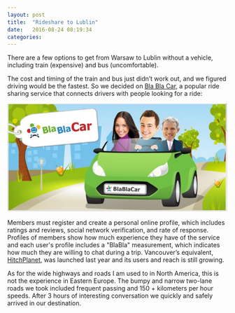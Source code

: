 ```yaml
---
layout: post
title:  "Rideshare to Lublin"
date:   2016-08-24 08:19:34
categories:  
---
```

There are a few options to get from Warsaw to Lublin without a vehicle, including train (expensive) and bus (uncomfortable). 

The cost and timing of the train and bus just didn’t work out, and we figured driving would be the fastest. So we decided on [Bla Bla Car](http://www.blablacar.com/), a popular ride sharing service that connects drivers with people looking for a ride:

![Bla Bla Car](/images/blabla.png)

Members must register and create a personal online profile, which includes ratings and reviews, social network verification, and rate of response. Profiles of members show how much experience they have of the service and each user's profile includes a "BlaBla" measurement, which indicates how much they are willing to chat during a trip. Vancouver’s equivalent, [HitchPlanet](https://www.hitchplanet.com/travel/vancouver-bc), was launched last year and its users and reach is still growing. 

As for the wide highways and roads I am used to in North America, this is not the experience in Eastern Europe. The bumpy and narrow two-lane roads we took included frequent passing and 150 + kilometers per hour speeds. After 3 hours of interesting conversation we quickly and safely arrived in our destination.


